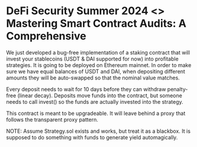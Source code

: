 # DeFi Security Summer 2024 <> Mastering Smart Contract Audits: A Comprehensive

We just developed a bug-free implementation of a staking contract that will invest your stablecoins (USDT & DAI supported for now) into profitable strategies. It is going to be deployed on Ethereum mainnet. In order to make sure we have equal balances of USDT and DAI, when depositing different amounts they will be auto-swapped so that the nominal value matches. 

Every deposit needs to wait for 10 days before they can withdraw penalty-free (linear decay). Deposits move funds into the contract, but someone needs to call invest() so the funds are actually invested into the strategy.

This contract is meant to be upgradeable. It will leave behind a proxy that follows the transparent proxy pattern.

NOTE: Assume Strategy.sol exists and works, but treat it as a blackbox. It is supposed to do something with funds to generate yield automagically.
